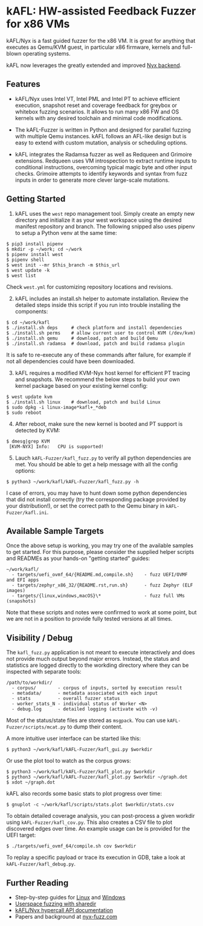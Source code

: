# kAFL: HW-assisted Feedback Fuzzer for x86 VMs

kAFL/Nyx is a fast guided fuzzer for the x86 VM. It is great for anything that
executes as Qemu/KVM guest, in particular x86 firmware, kernels and full-blown
operating systems.

kAFL now leverages the greatly extended and improved [Nyx backend](https://nyx-fuzz.com).

## Features

- kAFL/Nyx uses Intel VT, Intel PML and Intel PT to achieve efficient execution,
  snapshot reset and coverage feedback for greybox or whitebox fuzzing scenarios.
  It allows to run many x86 FW and OS kernels with any desired toolchain and
  minimal code modifications.

- The kAFL-Fuzzer is written in Python and designed for parallel fuzzing with
  multiple Qemu instances. kAFL follows an AFL-like design but is easy to
  extend with custom mutation, analysis or scheduling options.

- kAFL integrates the Radamsa fuzzer as well as Redqueen and Grimoire extensions.
  Redqueen uses VM introspection to extract runtime inputs to conditional
  instructions, overcoming typical magic byte and other input checks. Grimoire
  attempts to identify keywords and syntax from fuzz inputs in order to generate
  more clever large-scale mutations.


## Getting Started

1. kAFL uses the `west` repo management tool. Simply create an empty new
   directory and initialize it as your west workspace using the desired
   manifest repository and branch. The following snipped also uses pipenv to
   setup a Python venv at the same time:

```
$ pip3 install pipenv
$ mkdir -p ~/work; cd ~/work
$ pipenv install west
$ pipenv shell
$ west init --mr $this_branch -m $this_url
$ west update -k
$ west list
```

Check `west.yml` for customizing repository locations and revisions.

2. kAFL includes an install.sh helper to automate installation. Review the
   detailed steps inside this script if you run into trouble installing the
   components:

```
$ cd ~/work/kafl
$ ./install.sh deps     # check platform and install dependencies
$ ./install.sh perms    # allow current user to control KVM (/dev/kvm)
$ ./install.sh qemu     # download, patch and build Qemu
$ ./install.sh radamsa  # download, patch and build radamsa plugin
```

It is safe to re-execute any of these commands after failure,
for example if not all dependencies could have been downloaded.


3. kAFL requires a modified KVM-Nyx host kernel for efficient PT tracing and
   snapshots. We recommend the below steps to build your own kernel package
   based on your existing kernel config:

```
$ west update kvm
$ ./install.sh linux    # download, patch and build Linux
$ sudo dpkg -i linux-image*kafl+_*deb
$ sudo reboot
```

4. After reboot, make sure the new kernel is booted and PT support is detected
   by KVM:

```
$ dmesg|grep KVM
 [KVM-NYX] Info:   CPU is supported!
```

5. Lauch `kAFL-Fuzzer/kafl_fuzz.py` to verify all python dependencies are met.
   You should be able to get a help message with all the config options:

```
$ python3 ~/work/kafl/kAFL-Fuzzer/kafl_fuzz.py -h
```

I case of errors, you may have to hunt down some python dependencies that did
not install correctly (try the corresponding package provided by your
distribution!), or set the correct path to the Qemu binary in
`kAFL-Fuzzer/kafl.ini`.


## Available Sample Targets

Once the above setup is working, you may try one of the available samples to get
started. For this purpose, please consider the supplied helper scripts and
READMEs as your hands-on "getting started" guides:

```
~/work/kafl/
  - targets/uefi_ovmf_64/{README.md,compile.sh}    - fuzz UEFI/OVMF and EFI apps
  - targets/zephyr_x86_32/{README.rst,run.sh}      - fuzz Zephyr (ELF images)
  - targets/{linux,windows,macOS}\*                - fuzz full VMs (snapshots)
```

Note that these scripts and notes were confirmed to work at some point, but we
are not in a position to provide fully tested versions at all times.

## Visibility / Debug

The `kafl_fuzz.py` application is not meant to execute interactively and does not
provide much output beyond major errors. Instead, the status and statistics are
logged directly to the workding directory where they can be inspected with
separate tools:

```
/path/to/workdir/
  - corpus/        - corpus of inputs, sorted by execution result
  - metadata/      - metadata associated with each input
  - stats          - overall fuzzer status
  - worker_stats_N - individual status of Worker <N>
  - debug.log      - detailed logging (activate with -v)
```

Most of the status/state files are stored as `msgpack`. You can use
`kAFL-Fuzzer/scripts/mcat.py` to dump their content.

A more intuitive user interface can be started like this:

```
$ python3 ~/work/kafl/kAFL-Fuzzer/kafl_gui.py $workdir
```

Or use the plot tool to watch as the corpus grows:

```
$ python3 ~/work/kafl/kAFL-Fuzzer/kafl_plot.py $workdir
$ python3 ~/work/kafl/kAFL-Fuzzer/kafl_plot.py $workdir ~/graph.dot
$ xdot ~/graph.dot
```

kAFL also records some basic stats to plot progress over time:

```
$ gnuplot -c ~/work/kafl/scripts/stats.plot $workdir/stats.csv
```

To obtain detailed coverage analysis, you can post-process a given workdir using
`kAFL-Fuzzer/kafl_cov.py`. This also creates a CSV file to plot discovered edges
over time. An example usage can be is provided for the UEFI target:

```
$ ./targets/uefi_ovmf_64/compile.sh cov $workdir
```

To replay a specific payload or trace its execution in GDB, take a look at
`kAFL-Fuzzer/kafl_debug.py`.


## Further Reading

* Step-by-step guides for [Linux](docs/linux_tutorial.md) and [Windows](docs/windows_tutorial.md)
* [Userspace fuzzing with sharedir](docs/sharedir_tutorial.md)
* [kAFL/Nyx hypercall API documentation](docs/hypercall_api.md)
* Papers and background at [nyx-fuzz.com](https://nyx-fuzz.com)

